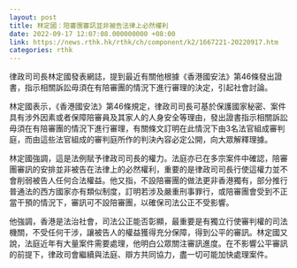 ```yaml
---
layout: post
title: 林定國：陪審團審訊並非被告法律上必然權利　
date: 2022-09-17 12:07:08.000000000 +08:00
link: https://news.rthk.hk/rthk/ch/component/k2/1667221-20220917.htm
categories: rthk
---
```


律政司司長林定國發表網誌，提到最近有關他根據《香港國安法》第46條發出證書，指示相關訴訟毋須在有陪審團的情況下進行審理的決定，引起社會討論。

林定國表示，《香港國安法》第46條規定，律政司司長可基於保護國家秘密、案件具有涉外因素或者保障陪審員及其家人的人身安全等理由，發出證書指示相關訴訟毋須在有陪審團的情況下進行審理，有關條文訂明在此情況下由3名法官組成審判庭，而由這些法官組成的審判庭所作的判決內容必定公開，向大眾解釋理據。

林定國強調，這是法例賦予律政司司長的權力。法庭亦已在多宗案件中確認，陪審團審訊的安排並非被告在法律上的必然權利，重要的是律政司司長行使這權力並不會削弱被告人任何合法權益。他又指，不設陪審團的做法更非香港獨有，部分推行普通法的西方國家亦有類似制度，訂明若涉及嚴重刑事罪行，或陪審團會受到不正當干預的情況下，審訊可不設陪審團，以確保司法公正不受影響。

他強調，香港是法治社會，司法公正能否彰顯，最重要是有獨立行使審判權的司法機關，不受任何干涉，讓被告人的權益獲得充分保障，得到公平的審訊。林定國又說，法庭近年有大量案件需要處理，他明白公眾關注審訊進度。在不影響公平審訊的前提下，律政司會繼續與法庭、辯方共同協力，盡一切可能加快處理案件。
